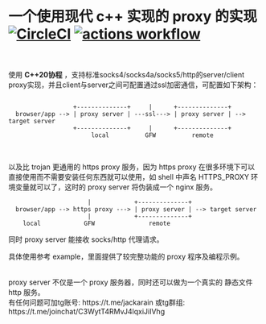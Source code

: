 一个使用现代 c++ 实现的 proxy 的实现
<BR>
[![CircleCI](https://dl.circleci.com/status-badge/img/gh/Jackarain/proxy/tree/master.svg?style=shield)](https://dl.circleci.com/status-badge/redirect/gh/Jackarain/proxy/tree/master)
[![actions workflow](https://github.com/jackarain/proxy/actions/workflows/Build.yml/badge.svg)](https://github.com/Jackarain/proxy/actions)
<BR>
<BR>
=======================================

使用 **C++20协程** ，支持标准socks4/socks4a/socks5/http的server/client proxy实现，并且client与server之间可配置通过ssl加密通信，可配置如下架构：
<BR>

~~~

                  +--------------+     |      +--------------+
  browser/app --> | proxy server | ---ssl---> | proxy server | --> target server
                  +--------------+     |      +--------------+
                       local          GFW          remote
~~~
<BR>

以及比 trojan 更通用的 https proxy 服务，因为 https proxy 在很多环境下可以直接使用而不需要安装任何东西就可以使用，如 shell 中声名 HTTPS_PROXY 环境变量就可以了，这时的 proxy server 将伪装成一个 nginx 服务。
<BR>

~~~
                      |            +--------------+
  browser/app --> https proxy ---> | proxy server | --> target server
                      |            +--------------+
    local            GFW               remote
~~~

同时 proxy server 能接收 socks/http 代理请求。
<BR>

具体使用参考 example，里面提供了较完整功能的 proxy 程序及编程示例。

<BR>
proxy server 不仅是一个 proxy 服务器，同时还可以做为一个真实的 静态文件 http 服务。

<BR>
有任何问题可加tg账号: https://t.me/jackarain 或tg群组: https://t.me/joinchat/C3WytT4RMvJ4lqxiJiIVhg
